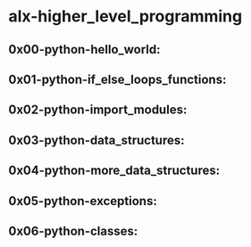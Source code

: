 # alx-higher_level_programming


## 0x00-python-hello_world:

## 0x01-python-if_else_loops_functions:

## 0x02-python-import_modules:

## 0x03-python-data_structures:

## 0x04-python-more_data_structures:

## 0x05-python-exceptions:

## 0x06-python-classes:
